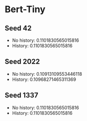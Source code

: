 # Bert-Tiny
## Seed 42
* No history: 0.1101830565015816
* History: 0.1101830565015816
## Seed 2022
* No history: 0.10913109553446118
* History: 0.10968271465311369
## Seed 1337
* No history: 0.1101830565015816
* History: 0.1101830565015816